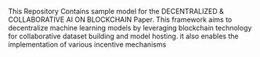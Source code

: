 This Repository Contains sample model for the DECENTRALIZED & COLLABORATIVE AI ON BLOCKCHAIN Paper. 
This framework aims to decentralize machine learning models by leveraging blockchain technology for collaborative dataset building and model hosting.
it also enables the implementation of various incentive mechanisms
